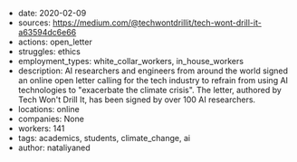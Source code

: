 - date: 2020-02-09
- sources: https://medium.com/@techwontdrillit/tech-wont-drill-it-a63594dc6e66
- actions: open_letter
- struggles: ethics
- employment_types: white_collar_workers, in_house_workers
- description: AI researchers and engineers from around the world signed an online open letter calling for the tech industry to refrain from using AI technologies to "exacerbate the climate crisis". The letter, authored by Tech Won't Drill It, has been signed by over 100 AI researchers.
- locations: online
- companies: None
- workers: 141
- tags: academics, students, climate_change, ai
- author: nataliyaned
